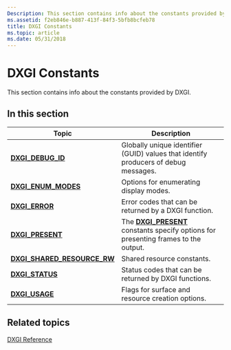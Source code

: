 ```yaml
---
Description: This section contains info about the constants provided by DXGI.
ms.assetid: f2eb846e-b887-413f-84f3-5bfb8bcfeb78
title: DXGI Constants
ms.topic: article
ms.date: 05/31/2018
---
```


# DXGI Constants

This section contains info about the constants provided by DXGI.

## In this section



| Topic                                                                    | Description                                                                                                         |
|--------------------------------------------------------------------------|---------------------------------------------------------------------------------------------------------------------|
| [**DXGI\_DEBUG\_ID**](dxgi-debug-id.md)<br/>                      | Globally unique identifier (GUID) values that identify producers of debug messages.<br/>                      |
| [**DXGI\_ENUM\_MODES**](dxgi-enum-modes.md)<br/>                  | Options for enumerating display modes.<br/>                                                                   |
| [**DXGI\_ERROR**](dxgi-error.md)<br/>                             | Error codes that can be returned by a DXGI function.<br/>                                                     |
| [**DXGI\_PRESENT**](dxgi-present.md)<br/>                         | The [**DXGI\_PRESENT**](dxgi-present.md) constants specify options for presenting frames to the output.<br/> |
| [**DXGI\_SHARED\_RESOURCE\_RW**](dxgi-shared-resource-rw.md)<br/> | Shared resource constants.<br/>                                                                               |
| [**DXGI\_STATUS**](dxgi-status.md)<br/>                           | Status codes that can be returned by DXGI functions.<br/>                                                     |
| [**DXGI\_USAGE**](dxgi-usage.md)<br/>                             | Flags for surface and resource creation options.<br/>                                                         |



 

## Related topics

<dl> <dt>

[DXGI Reference](d3d10-graphics-reference-dxgi.md)
</dt> </dl>

 

 




